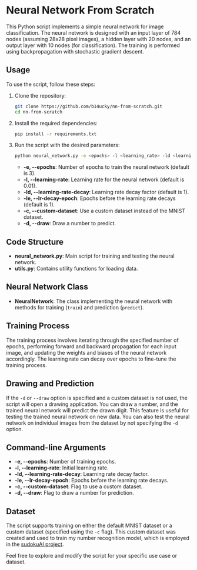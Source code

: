 # Neural Network From Scratch

This Python script implements a simple neural network for image classification. The neural network is designed with an input layer of 784 nodes (assuming 28x28 pixel images), a hidden layer with 20 nodes, and an output layer with 10 nodes (for classification). The training is performed using backpropagation with stochastic gradient descent.

## Usage

To use the script, follow these steps:

1. Clone the repository:

    ```bash
    git clone https://github.com/b14ucky/nn-from-scratch.git
    cd nn-from-scratch
    ```

2. Install the required dependencies:

    ```bash
    pip install -r requirements.txt
    ```

3. Run the script with the desired parameters:

    ```bash
    python neural_network.py -e <epochs> -l <learning_rate> -ld <learning_rate_decay> -le <lr_decay_epoch> -c -d
    ```

    - **-e, --epochs**: Number of epochs to train the neural network (default is 3).
    - **-l, --learning-rate**: Learning rate for the neural network (default is 0.01).
    - **-ld, --learning-rate-decay**: Learning rate decay factor (default is 1).
    - **-le, --lr-decay-epoch**: Epochs before the learning rate decays (default is 1).
    - **-c, --custom-dataset**: Use a custom dataset instead of the MNIST dataset.
    -  **-d, --draw**: Draw a number to predict.

## Code Structure

- **neural_network.py**: Main script for training and testing the neural network.
- **utils.py**: Contains utility functions for loading data.

## Neural Network Class

- **NeuralNetwork**: The class implementing the neural network with methods for training (`train`) and prediction (`predict`).

## Training Process

The training process involves iterating through the specified number of epochs, performing forward and backward propagation for each input image, and updating the weights and biases of the neural network accordingly. The learning rate can decay over epochs to fine-tune the training process.

## Drawing and Prediction

If the `-d` or `--draw` option is specified and a custom dataset is not used, the script will open a drawing application. You can draw a number, and the trained neural network will predict the drawn digit. This feature is useful for testing the trained neural network on new data. You can also test the neural network on individual images from the dataset by not specifying the `-d` option.

## Command-line Arguments

- **-e, --epochs**: Number of training epochs.
- **-l, --learning-rate**: Initial learning rate.
- **-ld, --learning-rate-decay**: Learning rate decay factor.
- **-le, --lr-decay-epoch**: Epochs before the learning rate decays.
- **-c, --custom-dataset**: Flag to use a custom dataset.
- **-d, --draw**: Flag to draw a number for prediction.

## Dataset

The script supports training on either the default MNIST dataset or a custom dataset (specified using the `-c` flag). This custom dataset was created and used to train my number recognition model, which is employed in the [sudokuAI project](https://github.com/b14ucky/sudokuAI).

Feel free to explore and modify the script for your specific use case or dataset.
